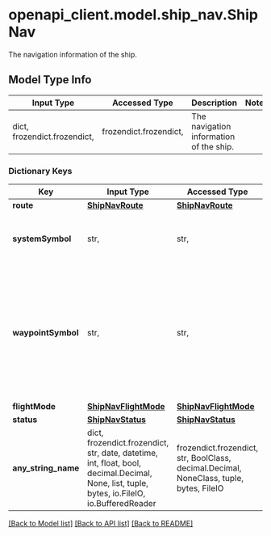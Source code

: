 # openapi_client.model.ship_nav.ShipNav

The navigation information of the ship.

## Model Type Info
Input Type | Accessed Type | Description | Notes
------------ | ------------- | ------------- | -------------
dict, frozendict.frozendict,  | frozendict.frozendict,  | The navigation information of the ship. | 

### Dictionary Keys
Key | Input Type | Accessed Type | Description | Notes
------------ | ------------- | ------------- | ------------- | -------------
**route** | [**ShipNavRoute**](ShipNavRoute.md) | [**ShipNavRoute**](ShipNavRoute.md) |  | 
**systemSymbol** | str,  | str,  | The system symbol of the ship&#x27;s current location. | 
**waypointSymbol** | str,  | str,  | The waypoint symbol of the ship&#x27;s current location, or if the ship is in-transit, the waypoint symbol of the ship&#x27;s destination. | 
**flightMode** | [**ShipNavFlightMode**](ShipNavFlightMode.md) | [**ShipNavFlightMode**](ShipNavFlightMode.md) |  | 
**status** | [**ShipNavStatus**](ShipNavStatus.md) | [**ShipNavStatus**](ShipNavStatus.md) |  | 
**any_string_name** | dict, frozendict.frozendict, str, date, datetime, int, float, bool, decimal.Decimal, None, list, tuple, bytes, io.FileIO, io.BufferedReader | frozendict.frozendict, str, BoolClass, decimal.Decimal, NoneClass, tuple, bytes, FileIO | any string name can be used but the value must be the correct type | [optional]

[[Back to Model list]](../../README.md#documentation-for-models) [[Back to API list]](../../README.md#documentation-for-api-endpoints) [[Back to README]](../../README.md)

